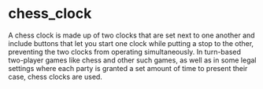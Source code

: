 # chess_clock
A chess clock is made up of two clocks that are set next to one another and include buttons that let you start one clock while putting a stop to the other, preventing the two clocks from operating simultaneously. In turn-based two-player games like chess and other such games, as well as in some legal settings where each party is granted a set amount of time to present their case, chess clocks are used.

